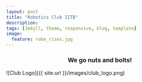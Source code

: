 ```yaml
---
layout: post
title: "Robotics Club IITB"
description:
tags: [Jekyll, theme, responsive, blog, template]
image:
  feature: robo_rises.jpg
---
```


### <center> We go nuts and bolts! </center> 
 ![Club Logo]({{ site.url }}/images/club_logo.png)
